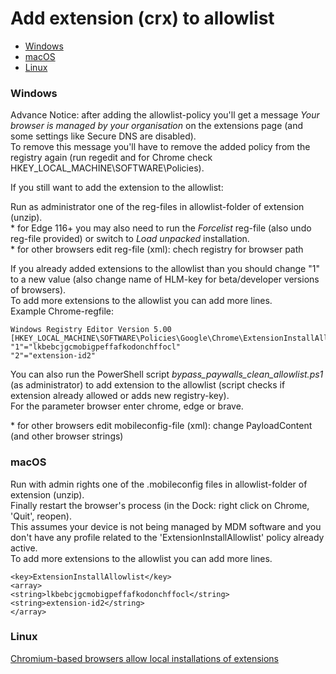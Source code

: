 # Add extension (crx) to allowlist

* [Windows](#windows)
* [macOS](#macOS)
* [Linux](#linux)

### Windows

Advance Notice: after adding the allowlist-policy you'll get a message *Your browser is managed by your organisation* on the extensions page (and some settings like Secure DNS are disabled).\
To remove this message you'll have to remove the added policy from the registry again (run regedit and for Chrome check HKEY_LOCAL_MACHINE\SOFTWARE\Policies\).

If you still want to add the extension to the allowlist:

Run as administrator one of the reg-files in allowlist-folder of extension (unzip).\
\* for Edge 116+ you may also need to run the *Forcelist* reg-file (also undo reg-file provided) or switch to *Load unpacked* installation.\
\* for other browsers edit reg-file (xml): chech registry for browser path

If you already added extensions to the allowlist than you should change "1" to a new value (also change name of HLM-key for beta/developer versions of browsers).\
To add more extensions to the allowlist you can add more lines.\
Example Chrome-regfile:
```
Windows Registry Editor Version 5.00  
[HKEY_LOCAL_MACHINE\SOFTWARE\Policies\Google\Chrome\ExtensionInstallAllowlist]  
"1"="lkbebcjgcmobigpeffafkodonchffocl"
"2"="extension-id2"
```

You can also run the PowerShell script *bypass_paywalls_clean_allowlist.ps1* (as administrator) to add extension to the allowlist (script checks if extension already allowed or adds new registry-key).\
For the parameter browser enter chrome, edge or brave.

\* for other browsers edit mobileconfig-file (xml): change PayloadContent (and other browser strings)

### macOS

Run with admin rights one of the .mobileconfig files in allowlist-folder of extension (unzip).\
Finally restart the browser's process (in the Dock: right click on Chrome, 'Quit', reopen).\
This assumes your device is not being managed by MDM software and you don't have any profile related to the 'ExtensionInstallAllowlist' policy already active.\
To add more extensions to the allowlist you can add more lines.
```
<key>ExtensionInstallAllowlist</key>
<array>
<string>lkbebcjgcmobigpeffafkodonchffocl</string>
<string>extension-id2</string>
</array>
```

### Linux

[Chromium-based browsers allow local installations of extensions](https://developer.chrome.com/docs/extensions/how-to/distribute#hosting)
